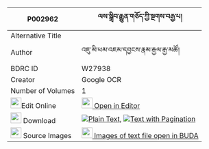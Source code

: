 |P002962|ལས་སྒྲིབ་རྒྱུན་གཅོད་ཀྱི་སྔགས་བརྒྱ་པ། 
| --- | --- 
|Alternative Title |
|Author| འཇུ་མི་ཕམ་འཇམ་དབྱངས་རྣམ་རྒྱལ་རྒྱ་མཚོ།
|BDRC ID | W27938
|Creator | Google OCR
|Number of Volumes| 1
|<img width="25" src="https://img.icons8.com/color/25/000000/edit-property.png">Edit Online| [<img width="25" src="https://avatars.githubusercontent.com/u/45091458?s=200&v=4"> Open in Editor](http://editor.openpecha.org/P002962)
|<img width="25" src="https://img.icons8.com/fluent/48/000000/download-2.png"/>  Download | [![](https://img.icons8.com/color/20/000000/txt.png)Plain Text](https://github.com/Openpecha/P002962/releases/download/v1/ledrib_gyun_cho_kyi_ngak_gyapa_plain_P002962.zip), [![](https://img.icons8.com/color/20/000000/txt.png)Text with Pagination](https://github.com/Openpecha/P002962/releases/download/v1/ledrib_gyun_cho_kyi_ngak_gyapa_pages_P002962.zip)
|<img width="25" src="https://img.icons8.com/plasticine/100/000000/pictures-folder.png"/>  Source Images | [<img width="25" src="https://library.bdrc.io/icons/BUDA-small.svg"> Images of text file open in BUDA](https://library.bdrc.io/show/bdr:W27938)